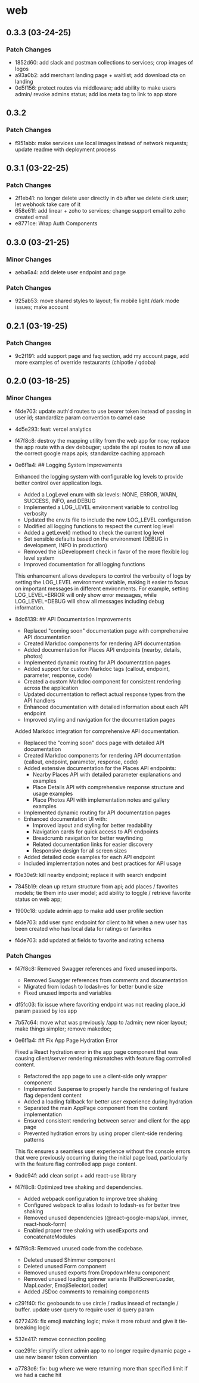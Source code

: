 # web

## 0.3.3 (03-24-25)

### Patch Changes

- 1852d60: add slack and postman collections to services; crop images of logos
- a93a0b2: add merchant landing page + waitlist; add download cta on landing
- 0d5f156: protect routes via middleware; add ability to make users admin/ revoke admins status; add ios meta tag to link to app store

## 0.3.2

### Patch Changes

- f951abb: make services use local images instead of network requests; update readme with deployment process

## 0.3.1 (03-22-25)

### Patch Changes

- 2f1eb41: no longer delete user directly in db after we delete clerk user; let webhook take care of it
- 658e61f: add linear + zoho to services; change support email to zoho created email
- e8771ce: Wrap Auth Components

## 0.3.0 (03-21-25)

### Minor Changes

- aeba6a4: add delete user endpoint and page

### Patch Changes

- 925ab53: move shared styles to layout; fix mobile light /dark mode issues; make account

## 0.2.1 (03-19-25)

### Patch Changes

- 9c2f191: add support page and faq section, add my account page, add more examples of override restaurants (chipotle / qdoba)

## 0.2.0 (03-18-25)

### Minor Changes

- f4de703: update auth'd routes to use bearer token instead of passing in user id; standardize param convention to camel case
- 4d5e293: feat: vercel analytics
- f47f8c8: destroy the mapping utility from the web app for now; replace the app route with a dev debbuger; update the api routes to now all use the correct google maps apis; standardize caching approach
- 0e6f1a4: ## Logging System Improvements

  Enhanced the logging system with configurable log levels to provide better control over application logs.

  - Added a LogLevel enum with six levels: NONE, ERROR, WARN, SUCCESS, INFO, and DEBUG
  - Implemented a LOG_LEVEL environment variable to control log verbosity
  - Updated the env.ts file to include the new LOG_LEVEL configuration
  - Modified all logging functions to respect the current log level
  - Added a getLevel() method to check the current log level
  - Set sensible defaults based on the environment (DEBUG in development, INFO in production)
  - Removed the isDevelopment check in favor of the more flexible log level system
  - Improved documentation for all logging functions

  This enhancement allows developers to control the verbosity of logs by setting the LOG_LEVEL environment variable, making it easier to focus on important messages in different environments. For example, setting LOG_LEVEL=ERROR will only show error messages, while LOG_LEVEL=DEBUG will show all messages including debug information.

- 8dc6139: ## API Documentation Improvements

  - Replaced "coming soon" documentation page with comprehensive API documentation
  - Created Markdoc components for rendering API documentation
  - Added documentation for Places API endpoints (nearby, details, photos)
  - Implemented dynamic routing for API documentation pages
  - Added support for custom Markdoc tags (callout, endpoint, parameter, response, code)
  - Created a custom Markdoc component for consistent rendering across the application
  - Updated documentation to reflect actual response types from the API handlers
  - Enhanced documentation with detailed information about each API endpoint
  - Improved styling and navigation for the documentation pages

  Added Markdoc integration for comprehensive API documentation.

  - Replaced the "coming soon" docs page with detailed API documentation
  - Created Markdoc components for rendering API documentation (callout, endpoint, parameter, response, code)
  - Added extensive documentation for the Places API endpoints:
    - Nearby Places API with detailed parameter explanations and examples
    - Place Details API with comprehensive response structure and usage examples
    - Place Photos API with implementation notes and gallery examples
  - Implemented dynamic routing for API documentation pages
  - Enhanced documentation UI with:
    - Improved layout and styling for better readability
    - Navigation cards for quick access to API endpoints
    - Breadcrumb navigation for better wayfinding
    - Related documentation links for easier discovery
    - Responsive design for all screen sizes
  - Added detailed code examples for each API endpoint
  - Included implementation notes and best practices for API usage

- f0e30e9: kill nearby endpoint; replace it with search endpoint
- 7845b19: clean up return structure from api; add places / favorites models; tie them into user model; add ability to toggle / retrieve favorite status on web app;
- 1900c18: update admin app to make add user profile section
- f4de703: add user sync endpoint for client to hit when a new user has been created who has local data for ratings or favorites
- f4de703: add updated at fields to favorite and rating schema

### Patch Changes

- f47f8c8: Removed Swagger references and fixed unused imports.
  - Removed Swagger references from comments and documentation
  - Migrated from lodash to lodash-es for better bundle size
  - Fixed unused imports and variables
- df5fc03: fix issue where favoriting endpoint was not reading place_id param passed by ios app
- 7b57c64: move what was previously /app to /admin; new nicer layout; make things simpler; remove makedoc;
- 0e6f1a4: ## Fix App Page Hydration Error

  Fixed a React hydration error in the app page component that was causing client/server rendering mismatches with feature flag controlled content.

  - Refactored the app page to use a client-side only wrapper component
  - Implemented Suspense to properly handle the rendering of feature flag dependent content
  - Added a loading fallback for better user experience during hydration
  - Separated the main AppPage component from the content implementation
  - Ensured consistent rendering between server and client for the app page
  - Prevented hydration errors by using proper client-side rendering patterns

  This fix ensures a seamless user experience without the console errors that were previously occurring during the initial page load, particularly with the feature flag controlled app page content.

- 9adc94f: add clean script + add react-use library
- f47f8c8: Optimized tree shaking and dependencies.
  - Added webpack configuration to improve tree shaking
  - Configured webpack to alias lodash to lodash-es for better tree shaking
  - Removed unused dependencies (@react-google-maps/api, immer, react-hook-form)
  - Enabled proper tree shaking with usedExports and concatenateModules
- f47f8c8: Removed unused code from the codebase.
  - Deleted unused Shimmer component
  - Deleted unused Form component
  - Removed unused exports from DropdownMenu component
  - Removed unused loading spinner variants (FullScreenLoader, MapLoader, EmojiSelectorLoader)
  - Added JSDoc comments to remaining components
- c291f40: fix: geobounds to use circle / radius insead of rectangle / buffer. update user query to require user id query param
- 6272426: fix emoji matching logic; make it more robust and give it tie-breaking logic
- 532e417: remove connection pooling
- cae291e: simplify client admin app to no longer require dynamic page + use new bearer token convention
- a7783c6: fix: bug where we were returning more than specified limit if we had a cache hit
